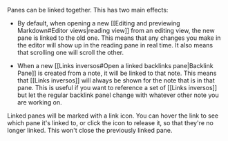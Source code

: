Panes can be linked together. This has two main effects:

- By default, when opening a new [[Editing and previewing Markdown#Editor views|reading view]] from an editing view, the new pane is linked to the old one. This means that any changes you make in the editor will show up in the reading pane in real time. It also means that scrolling one will scroll the other.

- When a new [[Links inversos#Open a linked backlinks pane|Backlink Pane]] is created from a note, it will be linked to that note. This means that [[Links inversos]] will always be shown for the note that is in that pane. This is useful if you want to reference a set of [[Links inversos]] but let the regular backlink panel change with whatever other note you are working on.

Linked panes will be marked with a link icon. You can hover the link to see which pane it's linked to, or click the icon to release it, so that they're no longer linked. This won't close the previously linked pane.
